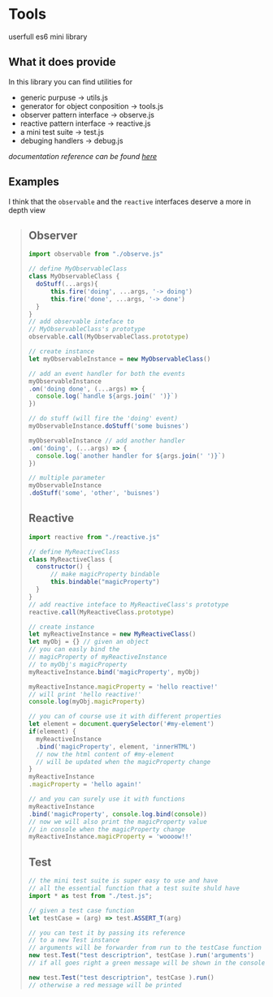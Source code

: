 Tools
===
userfull es6 mini library

What it does provide
---
In this library you can find utilities for
* generic purpuse -> utils.js
* generator for object conposition -> tools.js
* observer pattern interface -> observe.js
* reactive pattern interface -> reactive.js
* a mini test suite -> test.js
* debuging handlers -> debug.js

*documentation reference can be found [here](docs/index.md)*

Examples
---
I think that the ```observable``` and the ```reactive``` interfaces deserve a more in depth view

> ## Observer
> ```javascript
> import observable from "./observe.js"
>
> // define MyObservableClass
> class MyObservableClass {
> 	doStuff(...args){
> 		this.fire('doing', ...args, '-> doing')
> 		this.fire('done', ...args, '-> done')
> 	}
> }
> // add observable inteface to
> // MyObservableClass's prototype
> observable.call(MyObservableClass.prototype)
>
> // create instance
> let myObservableInstance = new MyObservableClass()
>
> // add an event handler for both the events
> myObservableInstance
> .on('doing done', (...args) => {
> 	console.log(`handle ${args.join(' ')}`)
> })
>
> // do stuff (will fire the 'doing' event)
> myObservableInstance.doStuff('some buisnes')
>
> myObservableInstance // add another handler
> .on('doing', (...args) => {
> 	console.log(`another handler for ${args.join(' ')}`)
> })
>
> // multiple parameter
> myObservableInstance
> .doStuff('some', 'other', 'buisnes')
> ```
> ## Reactive
> ```javascript
> import reactive from "./reactive.js"
>
> // define MyReactiveClass
> class MyReactiveClass {
> 	constructor() {
> 		// make magicProperty bindable
> 		this.bindable("magicProperty")
> 	}
> }
> // add reactive inteface to MyReactiveClass's prototype
> reactive.call(MyReactiveClass.prototype)
>
> // create instance
> let myReactiveInstance = new MyReactiveClass()
> let myObj = {} // given an object
> // you can easly bind the
> // magicProperty of myReactiveInstance
> // to myObj's magicProperty
> myReactiveInstance.bind('magicProperty', myObj)
>
> myReactiveInstance.magicProperty = 'hello reactive!'
> // will print 'hello reactive!'
> console.log(myObj.magicProperty)
>
> // you can of course use it with different properties
> let element = document.querySelector('#my-element')
> if(element) {
> 	myReactiveInstance
> 	.bind('magicProperty', element, 'innerHTML')
> 	// now the html content of #my-element
> 	// will be updated when the magicProperty change
> }
> myReactiveInstance
> .magicProperty = 'hello again!'
>
> // and you can surely use it with functions
> myReactiveInstance
> .bind('magicProperty', console.log.bind(console))
> // now we will also print the magicProperty value
> // in console when the magicProperty change
> myReactiveInstance.magicProperty = 'woooow!!'
> ```
> ## Test
> ```javascript
> // the mini test suite is super easy to use and have
> // all the essential function that a test suite shuld have
> import * as test from "./test.js";
>
> // given a test case function
> let testCase = (arg) => test.ASSERT_T(arg)
>
> // you can test it by passing its reference
> // to a new Test instance
> // arguments will be forwarder from run to the testCase function
> new test.Test("test descriptrion", testCase ).run('arguments')
> // if all goes right a green message will be shown in the console
>
> new test.Test("test descriptrion", testCase ).run()
> // otherwise a red message will be printed
> ```